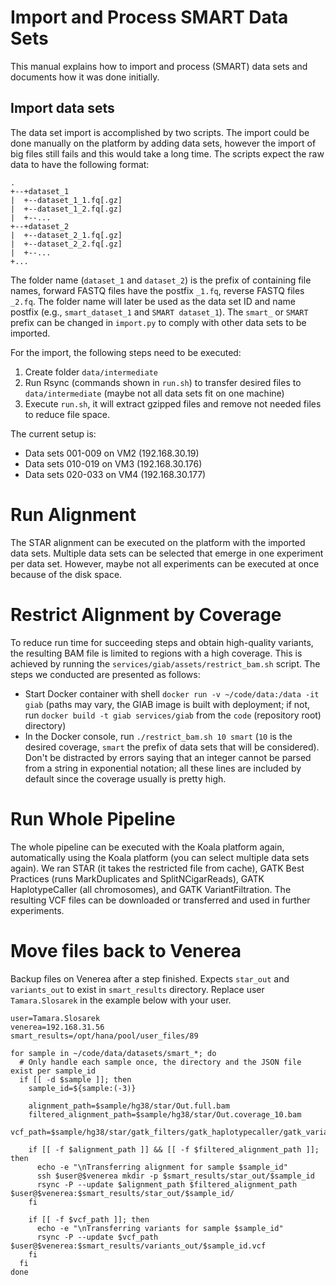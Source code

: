 # Import and Process SMART Data Sets

This manual explains how to import and process (SMART) data sets and documents how it was done initially.

## Import data sets

The data set import is accomplished by two scripts. The import could be done manually on the platform by adding data sets, however the import of big files still fails and this would take a long time. The scripts expect the raw data to have the following format:

```
.
+--+dataset_1
|  +--dataset_1_1.fq[.gz]
|  +--dataset_1_2.fq[.gz]
|  +--...
+--+dataset_2
|  +--dataset_2_1.fq[.gz]
|  +--dataset_2_2.fq[.gz]
|  +--...
+...
```

The folder name (`dataset_1` and `dataset_2`) is the prefix of containing file names, forward FASTQ files have the postfix `_1.fq`, reverse FASTQ files `_2.fq`. The folder name will later be used as the data set ID and name postfix (e.g., `smart_dataset_1` and `SMART dataset_1`). The `smart_` or `SMART` prefix can be changed in `import.py` to comply with other data sets to be imported.

For the import, the following steps need to be executed:

1. Create folder `data/intermediate`
2. Run Rsync (commands shown in `run.sh`) to transfer desired files to `data/intermediate` (maybe not all data sets fit on one machine)
3. Execute `run.sh`, it will extract gzipped files and remove not needed files to reduce file space.

The current setup is:

- Data sets 001-009 on VM2 (192.168.30.19)
- Data sets 010-019 on VM3 (192.168.30.176)
- Data sets 020-033 on VM4 (192.168.30.177)

# Run Alignment

The STAR alignment can be executed on the platform with the imported data sets. Multiple data sets can be selected that emerge in one experiment per data set. However, maybe not all experiments can be executed at once because of the disk space.

# Restrict Alignment by Coverage

To reduce run time for succeeding steps and obtain high-quality variants, the resulting BAM file is limited to regions with a high coverage. This is achieved by running the `services/giab/assets/restrict_bam.sh` script. The steps we conducted are presented as follows:

- Start Docker container with shell `docker run -v ~/code/data:/data -it giab` (paths may vary, the GIAB image is built with deployment; if not, run `docker build -t giab services/giab` from the `code` (repository root) directory)
- In the Docker console, run `./restrict_bam.sh 10 smart` (`10` is the desired coverage, `smart` the prefix of data sets that will be considered). Don't be distracted by errors saying that an integer cannot be parsed from a string in exponential notation; all these lines are included by default since the coverage usually is pretty high.

# Run Whole Pipeline

The whole pipeline can be executed with the Koala platform again, automatically using the Koala platform (you can select multiple data sets again). We ran STAR (it takes the restricted file from cache), GATK Best Practices (runs MarkDuplicates and SplitNCigarReads), GATK HaplotypeCaller (all chromosomes), and GATK VariantFiltration. The resulting VCF files can be downloaded or transferred and used in further experiments.

# Move files back to Venerea

Backup files on Venerea after a step finished. Expects `star_out` and `variants_out` to exist in `smart_results` directory. Replace user `Tamara.Slosarek` in the example below with your user.

```
user=Tamara.Slosarek
venerea=192.168.31.56
smart_results=/opt/hana/pool/user_files/89

for sample in ~/code/data/datasets/smart_*; do
  # Only handle each sample once, the directory and the JSON file exist per sample_id
  if [[ -d $sample ]]; then
    sample_id=${sample:(-3)}

    alignment_path=$sample/hg38/star/Out.full.bam
    filtered_alignment_path=$sample/hg38/star/Out.coverage_10.bam
    vcf_path=$sample/hg38/star/gatk_filters/gatk_haplotypecaller/gatk_variantfiltration/Out.vcf

    if [[ -f $alignment_path ]] && [[ -f $filtered_alignment_path ]]; then
      echo -e "\nTransferring alignment for sample $sample_id"
      ssh $user@$venerea mkdir -p $smart_results/star_out/$sample_id
      rsync -P --update $alignment_path $filtered_alignment_path $user@$venerea:$smart_results/star_out/$sample_id/
    fi

    if [[ -f $vcf_path ]]; then
      echo -e "\nTransferring variants for sample $sample_id"
      rsync -P --update $vcf_path $user@$venerea:$smart_results/variants_out/$sample_id.vcf
    fi
  fi
done
```
